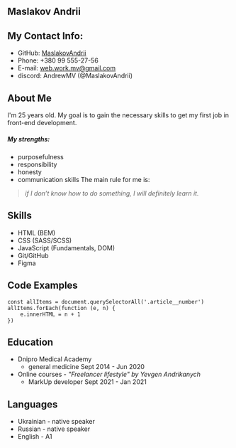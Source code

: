 ## Maslakov Andrii

## My Contact Info:
+ GitHub: [MaslakovAndrii](https://github.com/MaslakovAndrii)
+ Phone: +380 99 555-27-56
+ E-mail: web.work.mv@gmail.com
+ discord: AndrewMV (@MaslakovAndrii)

## About Me 
I'm 25 years old. My goal is to gain the necessary skills to get my first job in front-end development. 
##### My strengths: 
+ purposefulness
+ responsibility
+ honesty
+ communication skills 
The main rule for me is:
> _if I don’t know how to do something, I will definitely learn it._

## Skills
+ HTML (BEM)
+ CSS (SASS/SCSS)
+ JavaScript (Fundamentals, DOM)
+ Git/GitHub
+ Figma

## Code Examples
```
const allItems = document.querySelectorAll('.article__number')
allItems.forEach(function (e, n) {
    e.innerHTML = n + 1
})
```

## Education
+ Dnipro Medical Academy
  + general medicine Sept 2014 - Jun 2020
+ Online courses - _"Freelancer lifestyle" by Yevgen Andrikanych_
  + MarkUp developer Sept 2021 - Jan 2021

## Languages
+ Ukrainian - native speaker
+ Russian - native speaker
+ English - A1
